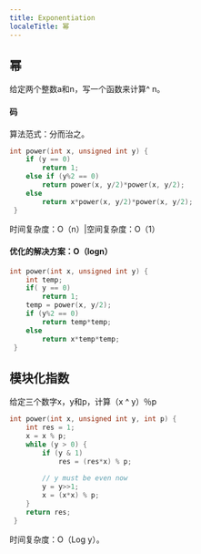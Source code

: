 ```yaml
---
title: Exponentiation
localeTitle: 幂
---
```

## 幂

给定两个整数a和n，写一个函数来计算^ n。

#### 码

算法范式：分而治之。

```C
int power(int x, unsigned int y) { 
    if (y == 0) 
        return 1; 
    else if (y%2 == 0) 
        return power(x, y/2)*power(x, y/2); 
    else 
        return x*power(x, y/2)*power(x, y/2); 
 } 
```

时间复杂度：O（n）|空间复杂度：O（1）

#### 优化的解决方案：O（logn）

```C
int power(int x, unsigned int y) { 
    int temp; 
    if( y == 0) 
        return 1; 
    temp = power(x, y/2); 
    if (y%2 == 0) 
        return temp*temp; 
    else 
        return x*temp*temp; 
 } 
```

## 模块化指数

给定三个数字x，y和p，计算（x ^ y）％p

```C
int power(int x, unsigned int y, int p) { 
    int res = 1; 
    x = x % p; 
    while (y > 0) { 
        if (y & 1) 
            res = (res*x) % p; 
 
        // y must be even now 
        y = y>>1; 
        x = (x*x) % p; 
    } 
    return res; 
 } 
```

时间复杂度：O（Log y）。